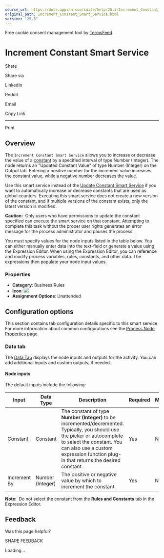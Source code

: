 ```yaml
---
source_url: https://docs.appian.com/suite/help/25.3/Increment_Constant_Smart_Service.html
original_path: Increment_Constant_Smart_Service.html
version: "25.3"
---
```


Free cookie consent management tool by [TermsFeed](https://www.termsfeed.com/)

# Increment Constant Smart Service

Share

Share via

LinkedIn

Reddit

Email

Copy Link

* * *

Print

## Overview

The `Increment Constant Smart Service` allows you to increase or decrease the value of a [constant](Constants.html) by a specified interval of type Number (Integer). The node returns an "Updated Constant Value" of type Number (Integer) on the Output tab. Entering a positive number for the increment value increases the constant value, while a negative number decreases the value.

Use this smart service instead of the [Update Constant Smart Service](Update_Constant_Smart_Service.html) if you want to automatically increase or decrease constants that are used as global counters. Executing this smart service does not create a new version of the constant, and if multiple versions of the constant exists, only the latest version is modified.

**Caution:**  Only users who have permissions to update the constant specified can execute the smart service on that constant. Attempting to complete this task without the proper user rights generates an error message for the process administrator and pauses the process.

You must specify values for the node inputs listed in the table below. You can either manually enter data into the text-field or generate a value using the Expression Editor. When using the Expression Editor, you can reference and modify process variables, rules, constants, and other data. The expressions then populate your node input values.

### Properties

-   **Category**: Business Rules
-   **Icon**: ![](images/Smart_Service_Icons/Increment_Constant.png)
-   **Assignment Options**: Unattended

## Configuration options

This section contains tab configuration details specific to this smart service. For more information about common configurations see the [Process Node Properties](Process_Node_and_Smart_Service_Properties.html) page.

### Data tab

The [Data Tab](Process_Node_and_Smart_Service_Properties.html#data-tab) displays the node inputs and outputs for the activity. You can add additional inputs and custom outputs, if needed.

#### Node inputs

The default inputs include the following:

| Input | Data Type | Description | Required | Multiple |
| --- | --- | --- | --- | --- |
| Constant | Constant | The constant of type **Number (Integer)** to be incremented/decremented. Typically, you should use the picker or autocomplete to select the constant. You can also use a custom expression function plug-in that returns the desired constant. | Yes | No |
| Increment By | Number (Integer) | The positive or negative value by which to increment the constant. | Yes | No |

**Note:**  Do not select the constant from the **Rules and Constants** tab in the Expression Editor.

## Feedback

Was this page helpful?

SHARE FEEDBACK

Loading...